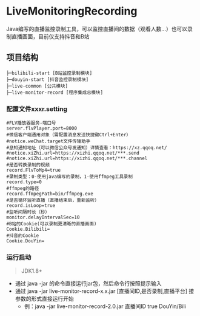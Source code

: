 # LiveMonitoringRecording
Java编写的直播监控录制工具，可以监控直播间的数据（观看人数...）也可以录制直播画面，目前仅支持抖音和B站

## 项目结构
```
├─bilibili-start [B站监控录制模块]
├─douyin-start [抖音监控录制模块]
├─live-common [公共模块]
├─live-monitor-record [程序集成总模块]
```

### 配置文件xxxr.setting
```properties
#FLV播放器服务-端口号
server.flvPlayer.port=8000
#微信客户端通用对象（需配置消息发送快捷键Ctrl+Enter）
#notice.weChat.target文件传输助手
#息知通知地址（可以微信公众号发通知）详情查看：https://xz.qqoq.net/
#notice.xiZhi.url=https://xizhi.qqoq.net/***.send
#notice.xiZhi.url=https://xizhi.qqoq.net/***.channel
#是否转换录制的视频
record.FlvToMp4=true
#录制类型：0-使用java编写的录制，1-使用ffmpeg工具录制
record.type=0
#ffmpeg的路径
record.ffmpegPath=bin/ffmpeg.exe
#是否循环监听直播（直播结束后，重新监听）
record.isLoop=true
#监听间隔时长（秒）
monitor.delayIntervalSec=10
#B站的Cookie(可以录制更清晰的直播画面)
Cookie.Bilibili=
#抖音的Cookie
Cookie.DouYin=
```
### 运行启动
> JDK1.8+
* 通过 java -jar 的命令直接运行jar包，然后命令行按照提示输入
* 通过 java -jar live-monitor-record-x.x.jar [直播间ID,是否录制,直播平台]  接参数的形式直接运行开始
  * 例：java -jar live-monitor-record-2.0.jar 直播间ID true DouYin/Bili
